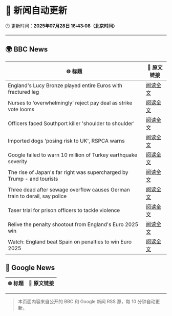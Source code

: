 # 🧠 新闻自动更新

🕒 更新时间：**2025年07月28日 16:43:08（北京时间）**

---

## 🌍 BBC News

| 🌐 标题 | 🔗 原文链接 |
|--------|-------------|
| England's Lucy Bronze played entire Euros with fractured leg | [阅读全文](https://www.bbc.com/sport/football/articles/cwy5vvy275yo) |
| Nurses to 'overwhelmingly' reject pay deal as strike vote looms | [阅读全文](https://www.bbc.com/news/articles/c4ge4905eq7o) |
| Officers faced Southport killer 'shoulder to shoulder' | [阅读全文](https://www.bbc.com/news/articles/cjd2d9kpl4do) |
| Imported dogs 'posing risk to UK', RSPCA warns | [阅读全文](https://www.bbc.com/news/articles/cpwq40vjw8lo) |
| Google failed to warn 10 million of Turkey earthquake severity | [阅读全文](https://www.bbc.com/news/articles/c77v2kx304go) |
| The rise of Japan's far right was supercharged by Trump - and tourists | [阅读全文](https://www.bbc.com/news/articles/cx2k29233jeo) |
| Three dead after sewage overflow causes German train to derail, say police | [阅读全文](https://www.bbc.com/news/articles/cy9844egpx8o) |
| Taser trial for prison officers to tackle violence | [阅读全文](https://www.bbc.com/news/articles/ckgjpd1vnzxo) |
| Relive the penalty shootout from England's Euro 2025 win | [阅读全文](https://www.bbc.com/sport/football/videos/c0l68lpjkz2o) |
| Watch: England beat Spain on penalties to win Euro 2025 | [阅读全文](https://www.bbc.com/sport/football/videos/clyjwy22pgko) |

## 📰 Google News

| 🌐 标题 | 🔗 原文链接 |
|--------|-------------|

---
> 本页面内容来自公开的 BBC 和 Google 新闻 RSS 源，每 10 分钟自动更新。